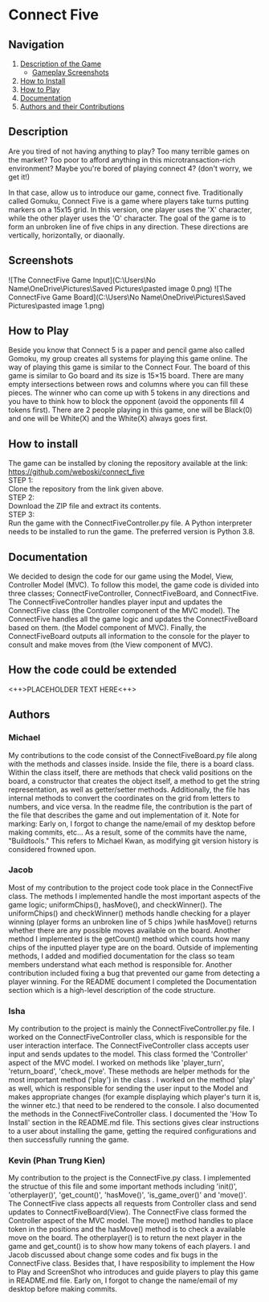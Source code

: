 # Connect Five

## Navigation 
<a name="top"></a> 
1. [Description of the Game](#description) 
    - [Gameplay Screenshots](#screenshots) 
2. [How to Install](#install) 
3. [How to Play](#play) 
4. [Documentation](#doc) 
5. [Authors and their Contributions](#authors) 


## Description 
<a name="description"></a>
Are you tired of not having anything to play?
Too many terrible games on the market?
Too poor to afford anything in this microtransaction-rich environment?
Maybe you're bored of playing connect 4? (don't worry, we get it!)

In that case, allow us to introduce our game, connect five.
Traditionally called Gomuku, Connect Five is a game where players take turns putting markers 
on a 15x15 grid. In this version, one player uses the 'X' character, while the other player
uses the 'O' character.
The goal of the game is to form an unbroken line of five chips in any direction. 
These directions are vertically, horizontally, or diaonally.
## Screenshots 
<a name="screenshots"></a> 
![The ConnectFive Game Input](C:\Users\No Name\OneDrive\Pictures\Saved Pictures\pasted image 0.png)
![The ConnectFive Game Board](C:\Users\No Name\OneDrive\Pictures\Saved Pictures\pasted image 1.png)
## How to Play 
<a name="play"></a> 
<a name="kevin"></a>
Beside you know that Connect 5 is a paper and pencil game also called Gomoku, my group creates all systems for playing this game online. The way of playing this game is similar to the Connect Four. The board of this game is similar to Go board and its size is 15×15 board. There are many empty intersections between rows and columns where you can fill these pieces. The winner who can come up with 5 tokens in any directions and you have to think how to block the opponent (avoid the opponents fill 4 tokens first). There are 2 people playing in this game, one will be Black(0) and one will be White(X) and the White(X) always goes first. 
## How to install 
<a name="install"></a>
The game can be installed by cloning the repository available at the link:<br/>
https://github.com/weboski/connect_five<br/>
STEP 1:<br/>
Clone the repository from the link given above.<br/>
STEP 2:<br/>
Download the ZIP file and extract its contents.<br/>
STEP 3:<br/>
Run the game with the ConnectFiveController.py file. A Python interpreter needs to be installed to run the game. The preferred version is Python 3.8.
## Documentation 
<a name="doc"></a> 
We decided to design the code for our game using the Model, View, Controller Model (MVC). To follow this model, the game code is divided into three classes; ConnectFiveController, ConnectFiveBoard, and ConnectFive. The ConnectFiveController handles player input and updates the ConnectFive class (the Controller component of the MVC model). The ConnectFive handles all the game logic and updates the ConnectFiveBoard based on them. (the Model component of MVC). Finally, the ConnectFiveBoard outputs all information to the console for the player to consult and make moves from (the View component of MVC).
## How the code could be extended
<a name = "codeExtention"></a>
<++>PLACEHOLDER TEXT HERE<++>
## Authors 
<a name="authors"></a> 
### Michael
<a name = "Michael"></a>
My contributions to the code consist of the ConnectFiveBoard.py file along with the methods and classes inside.
Inside the file, there is a board class. Within the class itself, there are methods that check valid positions on the board, a constructor that
creates the object itself, a method to get the string representation, as well as getter/setter methods. Additionally, the file has internal methods to
convert the coordinates on the grid from letters to numbers, and vice versa. In the readme file,
the contribution is the part of the file that describes the game and out implementation of it.
Note for marking: Early on, I forgot to change the name/email of my desktop before making commits, etc...
                  As a result, some of the commits have the name, "Buildtools." This refers to Michael Kwan, as modifying git version history is
                  considered frowned upon.

### Jacob
Most of my contribution to the project code took place in the ConnectFive class. The methods I implemented handle the most important aspects of the game logic; uniformChips(), hasMove(), and checkWinner(). The uniformChips() and checkWinner() methods handle checking for a player winning (player forms an unbroken line of 5 chips )while hasMove() returns whether there are any possible moves available on the board. Another method I implemented is the getCount() method which counts how many chips of the inputted player type are on the board. Outside of implementing methods, I added and modified documentation for the class so team members understand what each method is responsible for. Another contribution included fixing a bug that prevented our game from detecting a player winning. For the README document I completed the Documentation section which is a high-level description of the code structure.


### Isha
My contribution to the project is mainly the ConnectFiveController.py file. I worked on the ConnectFiveController class, which is responsible for the user interaction interface. The ConnectFiveController class accepts user input and sends updates to the model. This class formed the 'Controller' aspect of the MVC model. I worked on methods like 'player_turn', 'return_board', 'check_move'. These methods are helper methods for the most important method ('play') in the class . I worked on the method 'play' as well, which is responsible for sending the user input to the Model and makes appropriate changes (for example displaying which player's turn it is, the winner etc.) that need to be rendered to the console. I also documented the methods in the ConnectFiveController class. I documented the 'How To Install' section in the README.md file. This sections gives clear instructions to a user about installing the game, getting the required configurations and then successfully running the game.


### Kevin (Phan Trung Kien)
My contribution to the project is the ConnectFive.py class. I implemented the structue of this file and some important methods including 'init()', 'otherplayer()', 'get_count()', 'hasMove()', 'is_game_over()' and 'move()'. The ConnectFive class appects all requests from Controller class and send updates to ConnectFiveBoard(View). The ConnectFive class formed the Controller aspect of the MVC model. The move() method handles to place token in the positions and the hasMove() method is to check a available move on the board. The otherplayer() is to return the next player in the game and get_count() is to show how many tokens of each players. I and Jacob discussed about change some codes and fix bugs in the ConnectFive class. Besides that, I have resposibility to implement the How to Play and ScreenShot who introduces and guide players to play this game in README.md file. 
Early on, I forgot to change the name/email of my desktop before making commits. 
